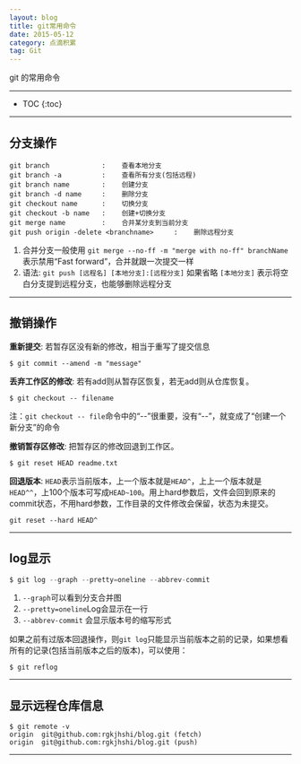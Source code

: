 ```yaml
---
layout: blog
title: git常用命令
date: 2015-05-12
category: 点滴积累
tag: Git
---
```



git 的常用命令




*****

* TOC
{:toc}

*****

## 分支操作

~~~
git branch             :    查看本地分支
git branch -a          :    查看所有分支(包括远程)
git branch name        :    创建分支
git branch -d name     :    删除分支
git checkout name      :    切换分支
git checkout -b name   :    创建+切换分支
git merge name         :    合并某分支到当前分支
git push origin -delete <branchname>     :    删除远程分支
~~~

1. 合并分支一般使用 `git merge --no-ff -m "merge with no-ff" branchName` 表示禁用“Fast forward”，合并就跟一次提交一样
2. 语法: `git push [远程名] [本地分支]:[远程分支]` 如果省略 `[本地分支]` 表示将空白分支提到远程分支，也能够删除远程分支

*****

## 撤销操作

**重新提交**: 若暂存区没有新的修改，相当于重写了提交信息

~~~
$ git commit --amend -m "message"
~~~

**丢弃工作区的修改**: 若有add则从暂存区恢复，若无add则从仓库恢复。

~~~
$ git checkout -- filename
~~~
注：`git checkout -- file`命令中的“--”很重要，没有“--”，就变成了“创建一个新分支”的命令  

**撤销暂存区修改**: 把暂存区的修改回退到工作区。

~~~
$ git reset HEAD readme.txt
~~~

**回退版本**: `HEAD`表示当前版本，上一个版本就是`HEAD^`，上上一个版本就是`HEAD^^`，上100个版本可写成`HEAD~100`。用上hard参数后，文件会回到原来的commit状态，不用hard参数，工作目录的文件修改会保留，状态为未提交。

~~~
git reset --hard HEAD^
~~~

*****

## log显示

~~~java
$ git log --graph --pretty=oneline --abbrev-commit
~~~
1. `--graph`可以看到分支合并图
2. `--pretty=oneline`Log会显示在一行
3. `--abbrev-commit` 会显示版本号的缩写形式

如果之前有过版本回退操作，则`git log`只能显示当前版本之前的记录，如果想看所有的记录(包括当前版本之后的版本)，可以使用：

~~~
$ git reflog
~~~

*****

## 显示远程仓库信息

~~~
$ git remote -v
origin  git@github.com:rgkjhshi/blog.git (fetch)
origin  git@github.com:rgkjhshi/blog.git (push)
~~~

*****
